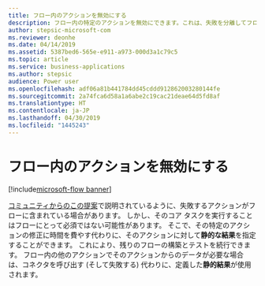 ```yaml
---
title: フロー内のアクションを無効にする
description: フロー内の特定のアクションを無効にできます。これは、失敗を分離してフローのテストを続けるのに役立ちます。
author: stepsic-microsoft-com
ms.reviewer: deonhe
ms.date: 04/14/2019
ms.assetid: 5387bed6-565e-e911-a973-000d3a1c79c5
ms.topic: article
ms.service: business-applications
ms.author: stepsic
audience: Power user
ms.openlocfilehash: adf06a81b441784dd45cddd912862003280144fe
ms.sourcegitcommit: 2a74fca6d58a1a6abe2c19cac21deae64d5fd8af
ms.translationtype: HT
ms.contentlocale: ja-JP
ms.lasthandoff: 04/30/2019
ms.locfileid: "1445243"
---
```

# <a name="deactivate-actions-in-flows"></a>フロー内のアクションを無効にする

[!include[microsoft-flow banner](../includes/microsoft-flow.md)]

[コミュニティからのこの提案](https://powerusers.microsoft.com/t5/Flow-Ideas/activate-deactivate-actions-in-flows/idi-p/7099)で説明されているように、失敗するアクションがフローに含まれている場合があります。 しかし、そのコア タスクを実行することはフローにとって必須ではない可能性があります。 そこで、その特定のアクションの修正に時間を費やす代わりに、そのアクションに対して**静的な結果**を指定することができます。 これにより、残りのフローの構築とテストを続行できます。 フロー内の他のアクションでそのアクションからのデータが必要な場合は、コネクタを呼び出す (そして失敗する) 代わりに、定義した**静的結果**が使用されます。

